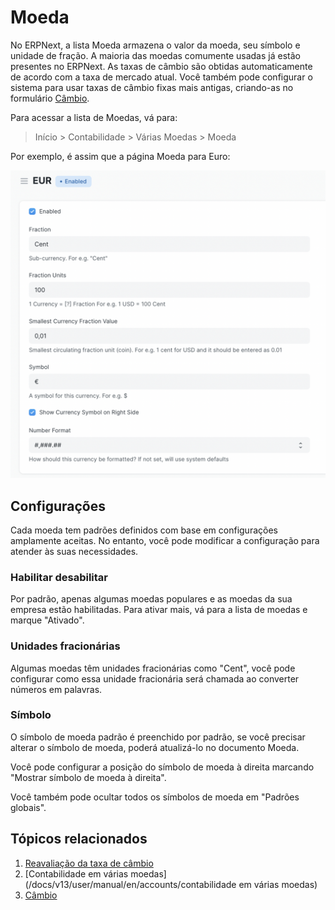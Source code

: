 # Moeda


No ERPNext, a lista Moeda armazena o valor da moeda, seu símbolo e unidade de fração. A maioria das moedas comumente usadas já estão presentes no ERPNext. As taxas de câmbio são obtidas automaticamente de acordo com a taxa de mercado atual. Você também pode configurar o sistema para usar taxas de câmbio fixas mais antigas, criando-as no formulário [Câmbio](/docs/v13/user/manual/en/accounts/currency-cchange).


Para acessar a lista de Moedas, vá para:



>
> Início > Contabilidade > Várias Moedas > Moeda
>
>
>


Por exemplo, é assim que a página Moeda para Euro:


![Moeda EUR](/files/eur_new.png)


## Configurações


Cada moeda tem padrões definidos com base em configurações amplamente aceitas. No entanto, você pode modificar a configuração para atender às suas necessidades.


### Habilitar desabilitar


Por padrão, apenas algumas moedas populares e as moedas da sua empresa estão habilitadas. Para ativar mais, vá para a lista de moedas e marque "Ativado".


### Unidades fracionárias


Algumas moedas têm unidades fracionárias como "Cent", você pode configurar como essa unidade fracionária será chamada ao converter números em palavras.


### Símbolo


O símbolo de moeda padrão é preenchido por padrão, se você precisar alterar o símbolo de moeda, poderá atualizá-lo no documento Moeda.


Você pode configurar a posição do símbolo de moeda à direita marcando "Mostrar símbolo de moeda à direita".


Você também pode ocultar todos os símbolos de moeda em "Padrões globais".


## Tópicos relacionados


1. [Reavaliação da taxa de câmbio](/docs/v13/user/manual/en/accounts/exchange-rate-revaluation)
2. [Contabilidade em várias moedas](/docs/v13/user/manual/en/accounts/contabilidade em várias moedas)
3. [Câmbio](/docs/v13/user/manual/en/accounts/currency-cchange)